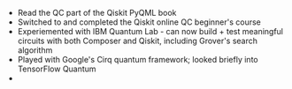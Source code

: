 - Read the QC part of the Qiskit PyQML book
- Switched to and completed the Qiskit online QC beginner's course
- Experiemented with IBM Quantum Lab - can now build + test meaningful circuits with both Composer and Qiskit, including Grover's search algorithm
- Played with Google's Cirq quantum framework; looked briefly into TensorFlow Quantum
- 